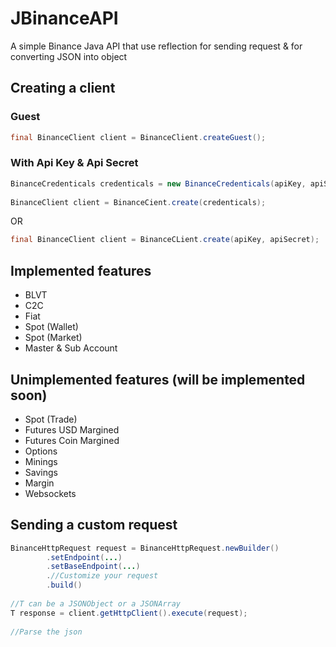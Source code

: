# JBinanceAPI
A simple Binance Java API that use reflection for sending request & for converting JSON into object

## Creating a client

### Guest
```java
final BinanceClient client = BinanceClient.createGuest();
```

### With Api Key & Api Secret

```java
BinanceCredenticals credenticals = new BinanceCredenticals(apiKey, apiSecret);
  
BinanceClient client = BinanceCient.create(credenticals); 
```
OR
```java
final BinanceClient client = BinanceCLient.create(apiKey, apiSecret);
```

## Implemented features

* BLVT
* C2C
* Fiat
* Spot (Wallet)
* Spot (Market)
* Master & Sub Account

## Unimplemented features (will be implemented soon)

* Spot (Trade)
* Futures USD Margined
* Futures Coin Margined
* Options
* Minings
* Savings
* Margin
* Websockets

## Sending a custom request
```java
BinanceHttpRequest request = BinanceHttpRequest.newBuilder()
        .setEndpoint(...)
        .setBaseEndpoint(...)
        .//Customize your request
        .build()
  
//T can be a JSONObject or a JSONArray
T response = client.getHttpClient().execute(request);
  
//Parse the json
```

